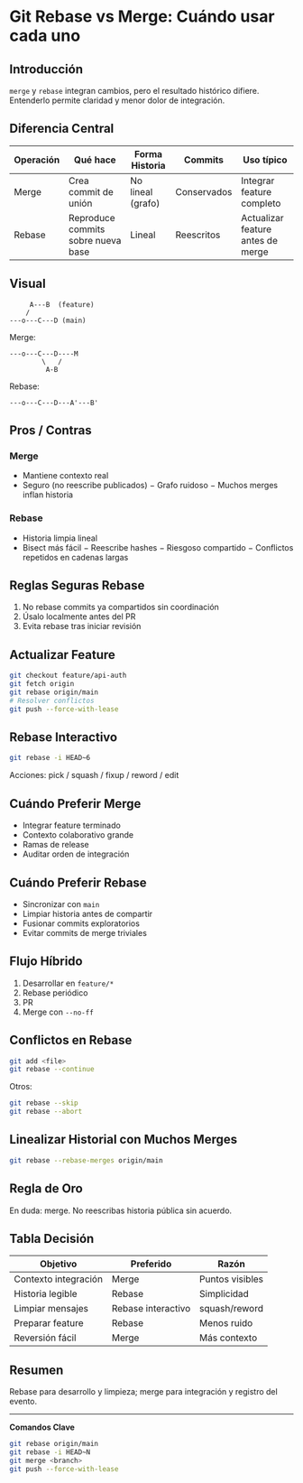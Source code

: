 # Git Rebase vs Merge: Cuándo usar cada uno

## Introducción
`merge` y `rebase` integran cambios, pero el resultado histórico difiere. Entenderlo permite claridad y menor dolor de integración.

## Diferencia Central
| Operación | Qué hace | Forma Historia | Commits | Uso típico |
|-----------|---------|----------------|---------|-----------|
| Merge | Crea commit de unión | No lineal (grafo) | Conservados | Integrar feature completo |
| Rebase | Reproduce commits sobre nueva base | Lineal | Reescritos | Actualizar feature antes de merge |

## Visual
```
     A---B  (feature)
    /
---o---C---D (main)
```
Merge:
```
---o---C---D----M
        \   /
         A-B
```
Rebase:
```
---o---C---D---A'---B'
```

## Pros / Contras
### Merge
+ Mantiene contexto real
+ Seguro (no reescribe publicados)
− Grafo ruidoso
− Muchos merges inflan historia

### Rebase
+ Historia limpia lineal
+ Bisect más fácil
− Reescribe hashes
− Riesgoso compartido
− Conflictos repetidos en cadenas largas

## Reglas Seguras Rebase
1. No rebase commits ya compartidos sin coordinación
2. Úsalo localmente antes del PR
3. Evita rebase tras iniciar revisión

## Actualizar Feature
```bash
git checkout feature/api-auth
git fetch origin
git rebase origin/main
# Resolver conflictos
git push --force-with-lease
```

## Rebase Interactivo
```bash
git rebase -i HEAD~6
```
Acciones: pick / squash / fixup / reword / edit

## Cuándo Preferir Merge
- Integrar feature terminado
- Contexto colaborativo grande
- Ramas de release
- Auditar orden de integración

## Cuándo Preferir Rebase
- Sincronizar con `main`
- Limpiar historia antes de compartir
- Fusionar commits exploratorios
- Evitar commits de merge triviales

## Flujo Híbrido
1. Desarrollar en `feature/*`
2. Rebase periódico
3. PR
4. Merge con `--no-ff`

## Conflictos en Rebase
```bash
git add <file>
git rebase --continue
```
Otros:
```bash
git rebase --skip
git rebase --abort
```

## Linealizar Historial con Muchos Merges
```bash
git rebase --rebase-merges origin/main
```

## Regla de Oro
En duda: merge. No reescribas historia pública sin acuerdo.

## Tabla Decisión
| Objetivo | Preferido | Razón |
|----------|-----------|-------|
| Contexto integración | Merge | Puntos visibles |
| Historia legible | Rebase | Simplicidad |
| Limpiar mensajes | Rebase interactivo | squash/reword |
| Preparar feature | Rebase | Menos ruido |
| Reversión fácil | Merge | Más contexto |

## Resumen
Rebase para desarrollo y limpieza; merge para integración y registro del evento.

---
**Comandos Clave**
```bash
git rebase origin/main
git rebase -i HEAD~N
git merge <branch>
git push --force-with-lease
```
